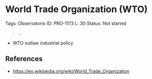 # World Trade Organization (WTO)

Tags: Observatorio
ID: PRO-1173
L: 30
Status: Not started

> …
> 

- WTO outlaw industrial policy

## References

- https://en.wikipedia.org/wiki/World_Trade_Organization